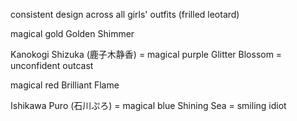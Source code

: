 consistent design across all girls' outfits (frilled leotard)

magical gold Golden Shimmer

Kanokogi Shizuka (鹿子木静香) = magical purple Glitter Blossom = unconfident outcast

magical red Brilliant Flame

Ishikawa Puro (石川ぷろ) = magical blue Shining Sea = smiling idiot
